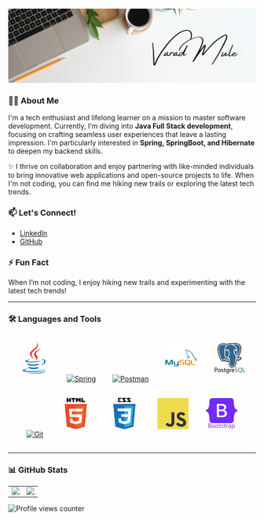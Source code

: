 ![Header](./BannerWhite.png)

### 👨‍💻 About Me
I'm a tech enthusiast and lifelong learner on a mission to master software development. Currently, I’m diving into **Java Full Stack development**, focusing on crafting seamless user experiences that leave a lasting impression. I'm particularly interested in **Spring, SpringBoot, and Hibernate** to deepen my backend skills.

✨ I thrive on collaboration and enjoy partnering with like-minded individuals to bring innovative web applications and open-source projects to life. When I'm not coding, you can find me hiking new trails or exploring the latest tech trends.

### 📫 Let's Connect!
- [LinkedIn](https://www.linkedin.com/in/varadmule17)
- [GitHub](https://github.com/VaradM-17)

### ⚡ Fun Fact
When I’m not coding, I enjoy hiking new trails and experimenting with the latest tech trends!

---

### 🛠️ Languages and Tools
<div align="center">
    <a href="https://www.java.com" target="_blank"><img src="https://raw.githubusercontent.com/devicons/devicon/master/icons/java/java-original.svg" alt="Java" height="65" style="margin: 15px;" /></a>
    <a href="https://spring.io/" target="_blank" rel="noreferrer"><img src="https://www.vectorlogo.zone/logos/springio/springio-icon.svg" alt="Spring" height="65" style="margin: 15px;" /></a>
    <a href="https://postman.com" target="_blank" rel="noreferrer"><img src="https://www.vectorlogo.zone/logos/getpostman/getpostman-icon.svg" alt="Postman" height="65" style="margin: 15px;" /></a>
    <a href="https://www.mysql.com/" target="_blank"><img src="https://raw.githubusercontent.com/devicons/devicon/master/icons/mysql/mysql-original-wordmark.svg" alt="MySQL" height="65" style="margin: 15px;" /></a>
    <a href="https://www.postgresql.org" target="_blank"><img src="https://raw.githubusercontent.com/devicons/devicon/master/icons/postgresql/postgresql-original-wordmark.svg" alt="PostgreSQL" height="65" style="margin: 15px;" /></a>
    <a href="https://git-scm.com/" target="_blank"><img src="https://www.vectorlogo.zone/logos/git-scm/git-scm-icon.svg" alt="Git" height="65" style="margin: 15px;" /></a>
    <a href="https://www.w3schools.com/html/" target="_blank"><img src="https://raw.githubusercontent.com/devicons/devicon/master/icons/html5/html5-original-wordmark.svg" alt="HTML5" height="65" style="margin: 15px;" /></a>
    <a href="https://www.w3schools.com/css/" target="_blank"><img src="https://raw.githubusercontent.com/devicons/devicon/master/icons/css3/css3-original-wordmark.svg" alt="CSS3" height="65" style="margin: 15px;" /></a>
    <a href="https://developer.mozilla.org/en-US/docs/Web/JavaScript" target="_blank"><img src="https://raw.githubusercontent.com/devicons/devicon/master/icons/javascript/javascript-original.svg" alt="JavaScript" height="65" style="margin: 15px;" /></a>
    <a href="https://getbootstrap.com" target="_blank"><img src="https://raw.githubusercontent.com/devicons/devicon/master/icons/bootstrap/bootstrap-plain-wordmark.svg" alt="Bootstrap" height="65" style="margin: 15px;" /></a>
</div>


---

### 📊 GitHub Stats
<table>
    <tr>
        <td valign="top" width="50%">
            <img src="https://github-readme-stats.vercel.app/api?username=VaradM-17&show_icons=true&count_private=true&hide_border=true" align="left" style="width: 100%" />
        </td>
        <td valign="top" width="50%">
            <img src="https://github-readme-stats.vercel.app/api/top-langs/?username=VaradM-17&hide_border=true&layout=compact" align="left" style="width: 100%" />
        </td>
    </tr>
</table>

![Profile views counter](https://komarev.com/ghpvc/?username=VaradM-17&&style=flat-square)
